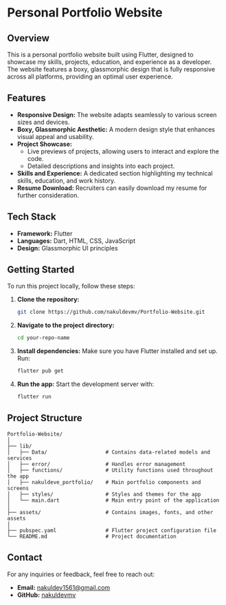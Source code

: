 # Personal Portfolio Website

## Overview

This is a personal portfolio website built using Flutter, designed to showcase my skills, projects, education, and experience as a developer. The website features a boxy, glassmorphic design that is fully responsive across all platforms, providing an optimal user experience.

## Features

- **Responsive Design:** The website adapts seamlessly to various screen sizes and devices.
- **Boxy, Glassmorphic Aesthetic:** A modern design style that enhances visual appeal and usability.
- **Project Showcase:** 
  - Live previews of projects, allowing users to interact and explore the code.
  - Detailed descriptions and insights into each project.
- **Skills and Experience:** A dedicated section highlighting my technical skills, education, and work history.
- **Resume Download:** Recruiters can easily download my resume for further consideration.

## Tech Stack

- **Framework:** Flutter
- **Languages:** Dart, HTML, CSS, JavaScript
- **Design:** Glassmorphic UI principles

## Getting Started

To run this project locally, follow these steps:

1. **Clone the repository:**
   ```bash
   git clone https://github.com/nakuldevmv/Portfolio-Website.git
   ```
   
2. **Navigate to the project directory:**
   ```bash
   cd your-repo-name
   ```

3. **Install dependencies:**
   Make sure you have Flutter installed and set up. Run:
   ```bash
   flutter pub get
   ```

4. **Run the app:**
   Start the development server with:
   ```bash
   flutter run
   ```

## Project Structure

```
Portfolio-Website/
│
├── lib/
│   ├── Data/                   # Contains data-related models and services
│   ├── error/                  # Handles error management
│   ├── functions/              # Utility functions used throughout the app
│   ├── nakuldeve_portfolio/    # Main portfolio components and screens
│   ├── styles/                 # Styles and themes for the app
│   └── main.dart               # Main entry point of the application
│
├── assets/                     # Contains images, fonts, and other assets
│
├── pubspec.yaml                # Flutter project configuration file
└── README.md                   # Project documentation

```


## Contact

For any inquiries or feedback, feel free to reach out:

- **Email:** nakuldev1561@gmail.com
- **GitHub:** [nakuldevmv](https://github.com/nakuldevmv)
